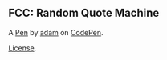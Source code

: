FCC: Random Quote Machine
-------------------------


A [Pen](https://codepen.io/adambrikman/pen/XLXGBz) by [adam](https://codepen.io/adambrikman) on [CodePen](https://codepen.io).

[License](https://codepen.io/adambrikman/pen/XLXGBz/license).